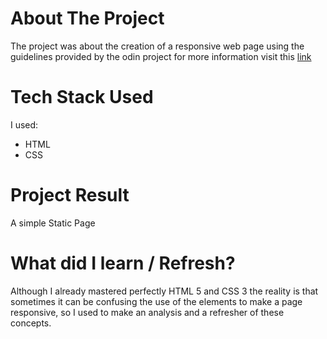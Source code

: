 # About The Project

The project was about the creation of a responsive web page using the guidelines provided by the odin project for more information visit this [link](https://www.theodinproject.com/lessons/foundations-landing-page)

# Tech Stack Used

I used:

 - HTML
 - CSS


# Project Result

A simple Static Page

# What did I learn / Refresh?

Although I already mastered perfectly HTML 5 and CSS 3 the reality is that sometimes it can be confusing the use of the elements to make a page responsive, so I used to make an analysis and a refresher of these concepts. 
